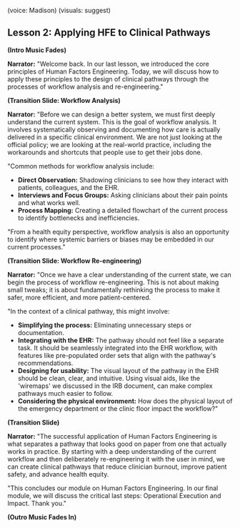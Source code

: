 (voice: Madison)
(visuals: suggest)

## Lesson 2: Applying HFE to Clinical Pathways

**(Intro Music Fades)**

**Narrator:** "Welcome back. In our last lesson, we introduced the core principles of Human Factors Engineering. Today, we will discuss how to apply these principles to the design of clinical pathways through the processes of workflow analysis and re-engineering."

**(Transition Slide: Workflow Analysis)**

**Narrator:** "Before we can design a better system, we must first deeply understand the current system. This is the goal of workflow analysis. It involves systematically observing and documenting how care is actually delivered in a specific clinical environment. We are not just looking at the official policy; we are looking at the real-world practice, including the workarounds and shortcuts that people use to get their jobs done.

"Common methods for workflow analysis include:
*   **Direct Observation:** Shadowing clinicians to see how they interact with patients, colleagues, and the EHR.
*   **Interviews and Focus Groups:** Asking clinicians about their pain points and what works well.
*   **Process Mapping:** Creating a detailed flowchart of the current process to identify bottlenecks and inefficiencies.

"From a health equity perspective, workflow analysis is also an opportunity to identify where systemic barriers or biases may be embedded in our current processes."

**(Transition Slide: Workflow Re-engineering)**

**Narrator:** "Once we have a clear understanding of the current state, we can begin the process of workflow re-engineering. This is not about making small tweaks; it is about fundamentally rethinking the process to make it safer, more efficient, and more patient-centered.

"In the context of a clinical pathway, this might involve:
*   **Simplifying the process:** Eliminating unnecessary steps or documentation.
*   **Integrating with the EHR:** The pathway should not feel like a separate task. It should be seamlessly integrated into the EHR workflow, with features like pre-populated order sets that align with the pathway's recommendations.
*   **Designing for usability:** The visual layout of the pathway in the EHR should be clean, clear, and intuitive. Using visual aids, like the 'wiremaps' we discussed in the IRB document, can make complex pathways much easier to follow.
*   **Considering the physical environment:** How does the physical layout of the emergency department or the clinic floor impact the workflow?"

**(Transition Slide)**

**Narrator:** "The successful application of Human Factors Engineering is what separates a pathway that looks good on paper from one that actually works in practice. By starting with a deep understanding of the current workflow and then deliberately re-engineering it with the user in mind, we can create clinical pathways that reduce clinician burnout, improve patient safety, and advance health equity.

"This concludes our module on Human Factors Engineering. In our final module, we will discuss the critical last steps: Operational Execution and Impact. Thank you."

**(Outro Music Fades In)**
